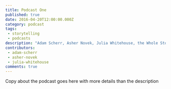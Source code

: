 ```yaml
---
title: Podcast One
published: true
date: 2016-04-20T12:00:00.000Z
category: podcast
tags:
 - storytelling
 - podcasts
description: "Adam Scherr, Asher Novek, Julia Whitehouse, the Whole Story, storytelling podcast"
contributors:
 - adam-scherr
 - asher-novek
 - julia-whitehouse
comments: true
---
```

Copy about the podcast goes here with more details than the description
